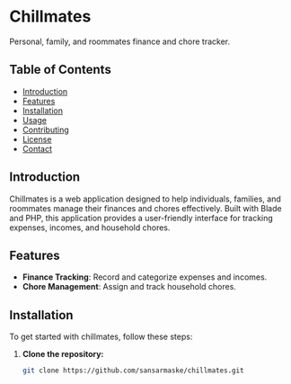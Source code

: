 # Chillmates

Personal, family, and roommates finance and chore tracker.

## Table of Contents

- [Introduction](#introduction)
- [Features](#features)
- [Installation](#installation)
- [Usage](#usage)
- [Contributing](#contributing)
- [License](#license)
- [Contact](#contact)

## Introduction

Chillmates is a web application designed to help individuals, families, and roommates manage their finances and chores effectively. Built with Blade and PHP, this application provides a user-friendly interface for tracking expenses, incomes, and household chores.

## Features

- **Finance Tracking**: Record and categorize expenses and incomes.
- **Chore Management**: Assign and track household chores.

## Installation

To get started with chillmates, follow these steps:

1. **Clone the repository:**
   ```bash
   git clone https://github.com/sansarmaske/chillmates.git
